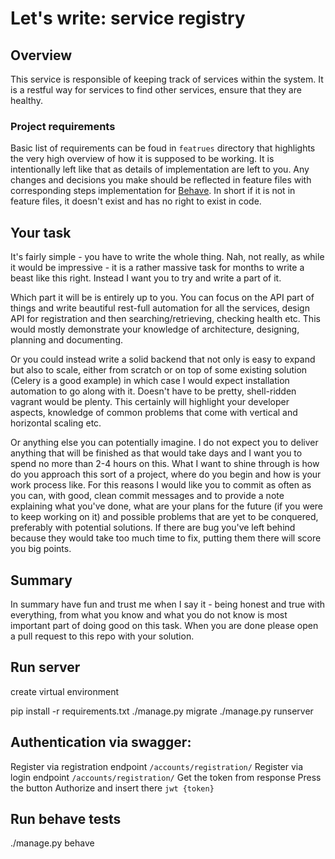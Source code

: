 # Let's write: service registry

## Overview
This service is responsible of keeping track of services within the system.
It is a restful way for services to find other services, ensure that they are
healthy.

### Project requirements
Basic list of requirements can be foud in `featrues` directory that highlights
the very high overview of how it is supposed to be working. It is intentionally
left like that as details of implementation are left to you. Any changes
and decisions you make should be reflected in feature files with corresponding
steps implementation for [Behave](http://pythonhosted.org/behave/). In short if
it is not in feature files, it doesn't exist and has no right to exist in code.

## Your task
It's fairly simple - you have to write the whole thing. Nah, not really, as 
while it would be impressive - it is a rather massive task for months to write
a beast like this right. Instead I want you to try and write a part of it.

Which part it will be is entirely up to you. You can focus on the API part of
things and write beautiful rest-full automation for all the services, design
API for registration and then searching/retrieving, checking health etc. This
would mostly demonstrate your knowledge of architecture, designing, planning
and documenting.

Or you could instead write a solid backend that not only is easy to expand but
also to scale, either from scratch or on top of some existing solution (Celery
is a good example) in which case I would expect installation automation to go
along with it. Doesn't have to be pretty, shell-ridden vagrant would be plenty.
This certainly will highlight your developer aspects, knowledge of common 
problems that come with vertical and horizontal scaling etc.

Or anything else you can potentially imagine. I do not expect you to deliver
anything that will be finished as that would take days and I want you to spend
no more than 2-4 hours on this. What I want to shine through is how do you
approach this sort of a project, where do you begin and how is your work process
like. For this reasons I would like you to commit as often as you can, with 
good, clean commit messages and to provide a note explaining what you've done,
what are your plans for the future (if you were to keep working on it) and
possible problems that are yet to be conquered, preferably with potential 
solutions. If there are bug you've left behind because they would take too much 
time to fix, putting them there will score you big points. 

## Summary

In summary have fun and trust me when I say it - being honest and true with
everything, from what you know and what you do not know is most important part
of doing good on this task. When you are done please open a pull request to
this repo with your solution.

## Run server

create virtual environment

pip install -r requirements.txt
./manage.py migrate
./manage.py runserver


## Authentication via swagger:

Register via registration endpoint `/accounts/registration/`
Register via login endpoint `/accounts/registration/`
Get the token from response
Press the button Authorize and insert there `jwt {token}`

## Run behave tests 

./manage.py behave